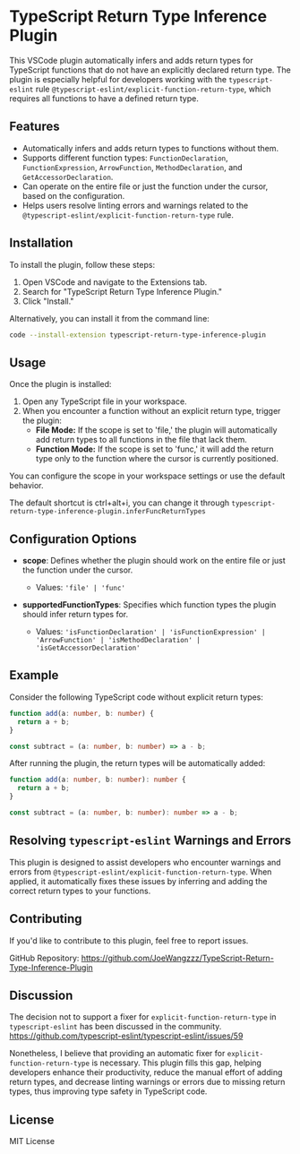 # TypeScript Return Type Inference Plugin

This VSCode plugin automatically infers and adds return types for TypeScript functions that do not have an explicitly declared return type. The plugin is especially helpful for developers working with the `typescript-eslint` rule `@typescript-eslint/explicit-function-return-type`, which requires all functions to have a defined return type.

## Features

- Automatically infers and adds return types to functions without them.
- Supports different function types: `FunctionDeclaration`, `FunctionExpression`, `ArrowFunction`, `MethodDeclaration`, and `GetAccessorDeclaration`.
- Can operate on the entire file or just the function under the cursor, based on the configuration.
- Helps users resolve linting errors and warnings related to the `@typescript-eslint/explicit-function-return-type` rule.

## Installation

To install the plugin, follow these steps:

1. Open VSCode and navigate to the Extensions tab.
2. Search for "TypeScript Return Type Inference Plugin."
3. Click "Install."

Alternatively, you can install it from the command line:

```bash
code --install-extension typescript-return-type-inference-plugin
```

## Usage

Once the plugin is installed:

1. Open any TypeScript file in your workspace.
2. When you encounter a function without an explicit return type, trigger the plugin:
   - **File Mode:** If the scope is set to 'file,' the plugin will automatically add return types to all functions in the file that lack them.
   - **Function Mode:** If the scope is set to 'func,' it will add the return type only to the function where the cursor is currently positioned.
   
You can configure the scope in your workspace settings or use the default behavior.

The default shortcut is ctrl+alt+i, you can change it through `typescript-return-type-inference-plugin.inferFuncReturnTypes`

## Configuration Options

- **scope**: Defines whether the plugin should work on the entire file or just the function under the cursor. 
  - Values: `'file' | 'func'`
  
- **supportedFunctionTypes**: Specifies which function types the plugin should infer return types for.
  - Values: `'isFunctionDeclaration' | 'isFunctionExpression' | 'ArrowFunction' | 'isMethodDeclaration' | 'isGetAccessorDeclaration'`
  
## Example

Consider the following TypeScript code without explicit return types:

```typescript
function add(a: number, b: number) {
  return a + b;
}

const subtract = (a: number, b: number) => a - b;
```

After running the plugin, the return types will be automatically added:
```typescript
function add(a: number, b: number): number {
  return a + b;
}

const subtract = (a: number, b: number): number => a - b;
```

## Resolving `typescript-eslint` Warnings and Errors

This plugin is designed to assist developers who encounter warnings and errors from `@typescript-eslint/explicit-function-return-type`. When applied, it automatically fixes these issues by inferring and adding the correct return types to your functions.

## Contributing

If you'd like to contribute to this plugin, feel free to report issues.

GitHub Repository: https://github.com/JoeWangzzz/TypeScript-Return-Type-Inference-Plugin

## Discussion

The decision not to support a fixer for `explicit-function-return-type` in `typescript-eslint` has been discussed in the community. https://github.com/typescript-eslint/typescript-eslint/issues/59

Nonetheless, I believe that providing an automatic fixer for `explicit-function-return-type` is necessary. This plugin fills this gap, helping developers enhance their productivity, reduce the manual effort of adding return types, and decrease linting warnings or errors due to missing return types, thus improving type safety in TypeScript code.

## License

MIT License